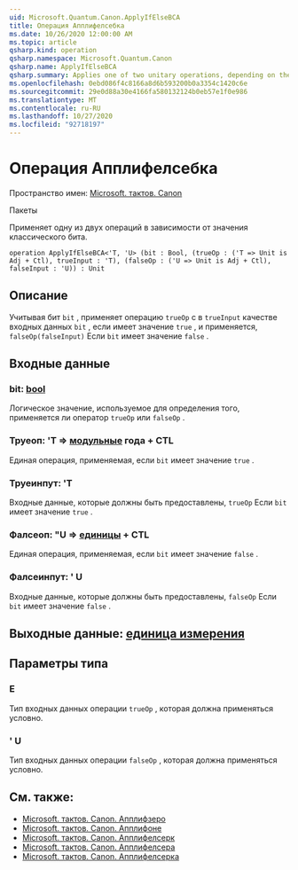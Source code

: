 ```yaml
---
uid: Microsoft.Quantum.Canon.ApplyIfElseBCA
title: Операция Апплифелсебка
ms.date: 10/26/2020 12:00:00 AM
ms.topic: article
qsharp.kind: operation
qsharp.namespace: Microsoft.Quantum.Canon
qsharp.name: ApplyIfElseBCA
qsharp.summary: Applies one of two unitary operations, depending on the value of a classical bit.
ms.openlocfilehash: 0ebd086f4c8166a8d6b593200b0a3354c1420c6e
ms.sourcegitcommit: 29e0d88a30e4166fa580132124b0eb57e1f0e986
ms.translationtype: MT
ms.contentlocale: ru-RU
ms.lasthandoff: 10/27/2020
ms.locfileid: "92718197"
---
```

# <a name="applyifelsebca-operation"></a>Операция Апплифелсебка

Пространство имен: [Microsoft. тактов. Canon](xref:Microsoft.Quantum.Canon)

Пакеты [](https://nuget.org/packages/)


Применяет одну из двух операций в зависимости от значения классического бита.

```qsharp
operation ApplyIfElseBCA<'T, 'U> (bit : Bool, (trueOp : ('T => Unit is Adj + Ctl), trueInput : 'T), (falseOp : ('U => Unit is Adj + Ctl), falseInput : 'U)) : Unit
```


## <a name="description"></a>Описание

Учитывая бит `bit` , применяет операцию `trueOp` с в `trueInput` качестве входных данных `bit` , если имеет значение `true` , и применяется, `falseOp(falseInput)` Если `bit` имеет значение `false` .

## <a name="input"></a>Входные данные

### <a name="bit--bool"></a>bit: [bool](xref:microsoft.quantum.lang-ref.bool)

Логическое значение, используемое для определения того, применяется ли оператор `trueOp` или `falseOp` .


### <a name="trueop--t--unit-adj--ctl"></a>Труеоп: 'T => [модульные](xref:microsoft.quantum.lang-ref.unit) года + CTL

Единая операция, применяемая, если `bit` имеет значение `true` .


### <a name="trueinput--t"></a>Труеинпут: 'T

Входные данные, которые должны быть предоставлены, `trueOp` Если `bit` имеет значение `true` .


### <a name="falseop--u--unit-adj--ctl"></a>Фалсеоп: "U => [единицы](xref:microsoft.quantum.lang-ref.unit) + CTL

Единая операция, применяемая, если `bit` имеет значение `false` .


### <a name="falseinput--u"></a>Фалсеинпут: ' U

Входные данные, которые должны быть предоставлены, `falseOp` Если `bit` имеет значение `false` .



## <a name="output--unit"></a>Выходные данные: [единица измерения](xref:microsoft.quantum.lang-ref.unit)



## <a name="type-parameters"></a>Параметры типа

### <a name="t"></a>Е

Тип входных данных операции `trueOp` , которая должна применяться условно.
### <a name="u"></a>' U

Тип входных данных операции `falseOp` , которая должна применяться условно.

## <a name="see-also"></a>См. также:

- [Microsoft. тактов. Canon. Апплифзеро](xref:Microsoft.Quantum.Canon.ApplyIfZero)
- [Microsoft. тактов. Canon. Апплифоне](xref:Microsoft.Quantum.Canon.ApplyIfOne)
- [Microsoft. тактов. Canon. Апплифелсерк](xref:Microsoft.Quantum.Canon.ApplyIfElseRC)
- [Microsoft. тактов. Canon. Апплифелсера](xref:Microsoft.Quantum.Canon.ApplyIfElseRA)
- [Microsoft. тактов. Canon. Апплифелсерка](xref:Microsoft.Quantum.Canon.ApplyIfElseRCA)